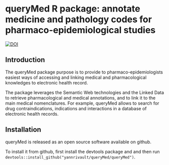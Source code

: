 # queryMed R package: annotate medicine and pathology codes for pharmaco-epidemiological studies
[![DOI](https://zenodo.org/badge/DOI/10.5281/zenodo.1323482.svg)](https://doi.org/10.5281/zenodo.1323482)

## Introduction

The queryMed package purpose is to provide to pharmaco-epidemiologists easiest ways of accessing and linking medical and pharmacological knowledges to electronic health record.

The package leverages the Semantic Web technologies and the Linked Data to retrieve pharmacological and medical annotations, and to link it to the main medical nomenclatures.
For example, queryMed allows to search for drug contraindications, indications and interactions in a database of electronic health records.


## Installation

queryMed is released as an open source software available on github.

To install it from github, first install the devtools package and and then run ``devtools::install_github("yannrivault/queryMed/queryMed")``.
